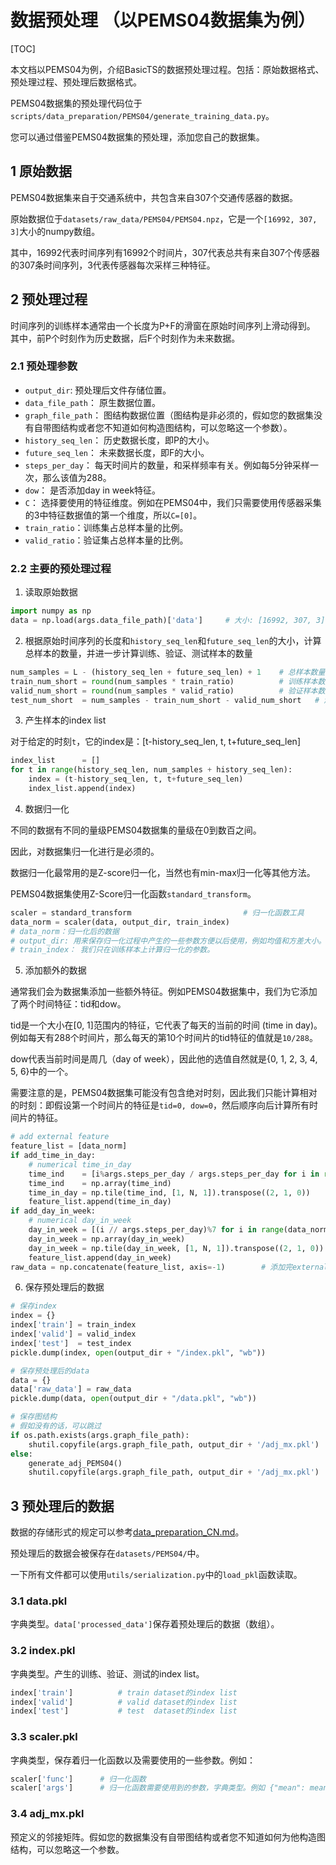 # 数据预处理 （以PEMS04数据集为例）

[TOC]

本文档以PEMS04为例，介绍BasicTS的数据预处理过程。包括：原始数据格式、预处理过程、预处理后数据格式。

PEMS04数据集的预处理代码位于`scripts/data_preparation/PEMS04/generate_training_data.py`。

您可以通过借鉴PEMS04数据集的预处理，添加您自己的数据集。

## 1 原始数据

PEMS04数据集来自于交通系统中，共包含来自307个交通传感器的数据。

原始数据位于`datasets/raw_data/PEMS04/PEMS04.npz`，它是一个`[16992, 307, 3]`大小的numpy数组。

其中，16992代表时间序列有16992个时间片，307代表总共有来自307个传感器的307条时间序列，3代表传感器每次采样三种特征。

## 2 预处理过程

时间序列的训练样本通常由一个长度为P+F的滑窗在原始时间序列上滑动得到。
其中，前P个时刻作为历史数据，后F个时刻作为未来数据。

### 2.1 预处理参数

- `output_dir`: 预处理后文件存储位置。
- `data_file_path`： 原生数据位置。
- `graph_file_path`： 图结构数据位置（图结构是非必须的，假如您的数据集没有自带图结构或者您不知道如何构造图结构，可以忽略这一个参数）。
- `history_seq_len`： 历史数据长度，即P的大小。
- `future_seq_len`： 未来数据长度，即F的大小。
- `steps_per_day`： 每天时间片的数量，和采样频率有关。例如每5分钟采样一次，那么该值为288。
- `dow`： 是否添加day in week特征。
- `C`： 选择要使用的特征维度。例如在PEMS04中，我们只需要使用传感器采集的3中特征数据值的第一个维度，所以`C=[0]`。
- `train_ratio`：训练集占总样本量的比例。
- `valid_ratio`：验证集占总样本量的比例。

### 2.2 主要的预处理过程

1. 读取原始数据

```python
import numpy as np
data = np.load(args.data_file_path)['data']     # 大小: [16992, 307, 3]
```

2. 根据原始时间序列的长度和`history_seq_len`和`future_seq_len`的大小，计算总样本的数量，并进一步计算训练、验证、测试样本的数量

```python
num_samples = L - (history_seq_len + future_seq_len) + 1    # 总样本数量
train_num_short = round(num_samples * train_ratio)          # 训练样本数量
valid_num_short = round(num_samples * valid_ratio)          # 验证样本数量
test_num_short  = num_samples - train_num_short - valid_num_short   # 测试样本数量
```

3. 产生样本的index list

对于给定的时刻`t`，它的index是：[t-history_seq_len, t, t+future_seq_len]

```python
index_list      = []
for t in range(history_seq_len, num_samples + history_seq_len):
    index = (t-history_seq_len, t, t+future_seq_len)
    index_list.append(index)
```

4. 数据归一化

不同的数据有不同的量级PEMS04数据集的量级在0到数百之间。

因此，对数据集归一化进行是必须的。

数据归一化最常用的是Z-score归一化，当然也有min-max归一化等其他方法。

PEMS04数据集使用Z-Score归一化函数`standard_transform`。

```python
scaler = standard_transform                         # 归一化函数工具
data_norm = scaler(data, output_dir, train_index)   
# data_norm：归一化后的数据
# output_dir: 用来保存归一化过程中产生的一些参数方便以后使用，例如均值和方差大小。
# train_index： 我们只在训练样本上计算归一化的参数。
```

5. 添加额外的数据

通常我们会为数据集添加一些额外特征。例如PEMS04数据集中，我们为它添加了两个时间特征：tid和dow。

tid是一个大小在[0, 1]范围内的特征，它代表了每天的当前的时间 (time in day)。例如每天有288个时间片，那么每天的第10个时间片的tid特征的值就是`10/288`。

dow代表当前时间是周几（day of week），因此他的选值自然就是{0, 1, 2, 3, 4, 5, 6}中的一个。

需要注意的是，PEMS04数据集可能没有包含绝对时刻，因此我们只能计算相对的时刻：即假设第一个时间片的特征是`tid=0, dow=0`，然后顺序向后计算所有时间片的特征。

```python
# add external feature
feature_list = [data_norm]
if add_time_in_day:
    # numerical time_in_day
    time_ind    = [i%args.steps_per_day / args.steps_per_day for i in range(data_norm.shape[0])]
    time_ind    = np.array(time_ind)
    time_in_day = np.tile(time_ind, [1, N, 1]).transpose((2, 1, 0))
    feature_list.append(time_in_day)
if add_day_in_week:
    # numerical day_in_week
    day_in_week = [(i // args.steps_per_day)%7 for i in range(data_norm.shape[0])]
    day_in_week = np.array(day_in_week)
    day_in_week = np.tile(day_in_week, [1, N, 1]).transpose((2, 1, 0))
    feature_list.append(day_in_week)
raw_data = np.concatenate(feature_list, axis=-1)        # 添加完external特征后的数据
```

6. 保存预处理后的数据

```python
# 保存index
index = {}
index['train'] = train_index
index['valid'] = valid_index
index['test']  = test_index
pickle.dump(index, open(output_dir + "/index.pkl", "wb"))

# 保存预处理后的data
data = {}
data['raw_data'] = raw_data
pickle.dump(data, open(output_dir + "/data.pkl", "wb"))

# 保存图结构
# 假如没有的话，可以跳过
if os.path.exists(args.graph_file_path):
    shutil.copyfile(args.graph_file_path, output_dir + '/adj_mx.pkl')      # copy models
else:
    generate_adj_PEMS04()
    shutil.copyfile(args.graph_file_path, output_dir + '/adj_mx.pkl')      # copy models
```

## 3 预处理后的数据

数据的存储形式的规定可以参考[data_preparation_CN.md](docs/DataFormat_CN.md)。

预处理后的数据会被保存在`datasets/PEMS04/`中。

一下所有文件都可以使用`utils/serialization.py`中的`load_pkl`函数读取。

### 3.1 data.pkl

字典类型。`data['processed_data']`保存着预处理后的数据（数组）。

### 3.2 index.pkl

字典类型。产生的训练、验证、测试的index list。

```python
index['train']          # train dataset的index list
index['valid']          # valid dataset的index list
index['test']           # test  dataset的index list
```

### 3.3 scaler.pkl

字典类型，保存着归一化函数以及需要使用的一些参数。例如：

```python
scaler['func']      # 归一化函数
scaler['args']      # 归一化函数需要使用到的参数，字典类型。例如 {"mean": mean, "std": std}.
```

### 3.4 adj_mx.pkl

预定义的邻接矩阵。假如您的数据集没有自带图结构或者您不知道如何为他构造图结构，可以忽略这一个参数。
